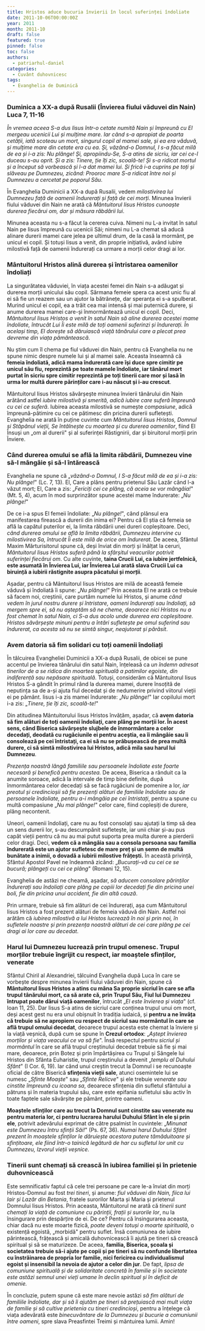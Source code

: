 ```yaml
---
title: Hristos aduce bucuria învierii în locul suferinței îndoliate
date: 2011-10-06T00:00:00Z
year: 2011
month: 2011-10
draft: false
featured: true
pinned: false
toc: false
authors:
  - patriarhul-daniel  
categories:
  - Cuvânt duhovnicesc
tags:
  - Evanghelia de Duminică
---
```

### Duminica a XX-a după Rusalii (Învierea fiului văduvei din Nain) Luca 7, 11-16

_În vremea aceea S-a dus Iisus într-o cetate numită Nain și împreună cu El mergeau ucenicii Lui și mulțime mare. Iar când s-a apropiat de poarta cetății, iată scoteau un mort, singurul copil al mamei sale, și ea era văduvă, și mulțime mare din cetate era cu ea. Și, văzând-o Domnul, I s-a făcut milă de ea și i-a zis: Nu plânge! Și, apropiindu-Se, S-a atins de sicriu, iar cei ce-l duceau s-au oprit. Și a zis: Tinere, ție îți zic, scoală-te! Și s-a ridicat mortul și a început să vorbească și l-a dat mamei lui. Și frică i-a cuprins pe toți și slăveau pe Dumnezeu, zicând: Prooroc mare S-a ridicat între noi și Dumnezeu a cercetat pe poporul Său._

În Evanghelia Duminicii a XX-a după Rusalii, vedem _milostivirea lui Dumnezeu față de oamenii îndurerați și față de cei morți_. Minunea învierii fiului văduvei din Nain ne arată că _Mântuitorul Iisus Hristos cunoaște durerea fiecărui om, dar și măsura răbdării lui_.

Minunea aceasta nu s-a făcut la cererea cuiva. Nimeni nu L-a invitat în satul Nain pe Iisus împreună cu ucenicii Săi; nimeni nu L-a chemat să aducă alinare durerii mamei care jelea pe ultimul drum, de la casă la mormânt, pe unicul ei copil. Și totuși Iisus a venit, din proprie inițiativă, având iubire milostivă față de oamenii îndurerați ca urmare a morții celor dragi ai lor.

### Mântuitorul Hristos alină durerea și întristarea oamenilor îndoliați

La singurătatea văduviei, în viața acestei femei din Nain s-a adăugat și durerea morții unicului său copil. Sărmana femeie spera ca acest unic fiu al ei să fie un reazem sau un ajutor la bătrânețe, dar speranța ei s-a spulberat. Murind unicul ei copil, ea a trăit cea mai intensă și mai puternică durere, și anume durerea mamei care-și înmormântează unicul ei copil. Deci, _Mântuitorul Iisus Hristos a venit în satul Nain să aline durerea acestei mame îndoliate, întrucât Lui Îi este milă de toți oamenii suferinzi și îndurerați. În același timp, El dorește să dăruiască viață tânărului care a plecat prea devreme din viața pământească_.

Nu știm cum îl chema pe fiul văduvei din Nain, pentru că Evanghelia nu ne spune nimic despre numele lui și al mamei sale. Aceasta înseamnă că **femeia îndoliată, adică mama îndurerată care își duce spre cimitir pe unicul său fiu, reprezintă pe toate mamele îndoliate, iar tânărul mort purtat în sicriu spre cimitir reprezintă pe toți tinerii care mor și lasă în urma lor multă durere părinților care i-au născut și i-au crescut**.

Mântuitorul Iisus Hristos săvârșește minunea învierii tânărului din Nain arătând astfel _iubire milostivă și smerită, adică iubire care suferă împreună cu cei ce suferă_. Iubirea aceasta milostivă se numește _compasiune_, adică împreună-pătimire cu cei ce pătimesc din pricina durerii sufletești. Evanghelia ne arată în puține cuvinte cum _Mântuitorul Iisus Hristos, Domnul și Stăpânul vieții, Se întâlnește cu moartea și cu durerea oamenilor_, fiind El Însuși un „om al durerii" și al suferinței Răstignirii, dar și biruitorul morții prin Înviere.

### Când durerea omului se află la limita răbdării, Dumnezeu vine să-l mângâie și să-l întărească

Evanghelia ne spune că „_văzând-o Domnul, I S-a făcut milă de ea și i-a zis: Nu plânge!_" (Lc. 7, 13). El, Care a plâns pentru prietenul Său Lazăr când l-a văzut mort; El, Care a zis: „_Fericiți cei ce plâng, că aceia se vor mângâia!_" (Mt. 5, 4), acum în mod surprinzător spune acestei mame îndurerate: „_Nu plânge!_"

De ce i-a spus El femeii îndoliate: „_Nu plânge!_", când plânsul era manifestarea firească a durerii din inima ei? Pentru că El știa că femeia se află la capătul puterilor ei, la limita răbdării unei dureri copleșitoare. Deci, _când durerea omului se află la limita răbdării, Dumnezeu intervine cu milostivirea Sa, întrucât Îi este milă de orice om îndurerat_. De aceea, Sfântul Maxim Mărturisitorul spune că, deși înviat din morți și înălțat la ceruri, _Mântuitorul Iisus Hristos suferă până la sfârșitul veacurilor potrivit suferinței fiecărui om_. Cu alte cuvinte, **taina Crucii Lui, ca iubire jertfelnică, este asumată în Învierea Lui, iar Învierea Lui arată slava Crucii Lui ca biruință a iubirii răstignite asupra păcatului și morții**.

Așadar, pentru că Mântuitorul Iisus Hristos are milă de această femeie văduvă și îndoliată îi spune: „_Nu plânge!_" Prin aceasta El ne arată ce trebuie să facem noi, creștinii, care purtăm numele lui Hristos, și anume _când vedem în jurul nostru durere și întristare, oameni îndurerați sau îndoliați, să mergem spre ei, să nu așteptăm să ne cheme, deoarece nici Hristos nu a fost chemat în satul Nain, ci S-a dus acolo unde durerea era copleșitoare. Hristos săvârșește minuni pentru a întări sufletește pe omul suferind sau îndurerat, ca acesta să nu se simtă singur, neajutorat și părăsit_.

### Avem datoria să fim solidari cu toți oamenii îndoliați

În tâlcuirea Evangheliei Duminicii a XX-a după Rusalii, de obicei se pune accentul pe învierea tânărului din satul Nain, înțeleasă ca _un îndemn adresat tinerilor de a se ridica din moartea spirituală a patimilor egoiste, din indiferență sau nepăsare spirituală_. Totuși, considerăm că Mântuitorul Iisus Hristos S-a gândit în primul rând la durerea mamei, durere însoțită de neputința sa de a-și ajuta fiul decedat și de nedumerire privind viitorul vieții ei pe pământ. Iisus i-a zis mamei îndurerate: „_Nu plânge!_" Iar copilului mort i-a zis: „_Tinere, ție îți zic, scoală-te!_"

Din atitudinea Mântuitorului Iisus Hristos învățăm, așadar, că **avem datoria să fim alături de toți oamenii îndoliați, care plâng pe morții lor. În acest sens, când Biserica săvârșește slujbele de înmormântare a celor decedați, deodată cu rugăciunile ei pentru aceștia, ea îi mângâie sau îi consolează pe cei întristați, ca ei să nu se prăbușească de prea multă durere, ci să simtă milostivirea lui Hristos, adică mila sau harul lui Dumnezeu**.

_Prezența noastră lângă familiile sau persoanele îndoliate este foarte necesară și benefică pentru acestea._ De aceea, Biserica a rânduit ca la anumite soroace, adică la intervale de timp bine definite, după înmormântarea celor decedați să se facă rugăciuni de pomenire a lor, _iar preotul și credincioșii să fie prezenți alături de familiile îndoliate sau de persoanele îndoliate, pentru a-i mângâia pe cei întristați_, pentru a spune cu multă compasiune „_Nu mai plânge!_" celor care, fiind copleșiți de durere, plâng necontenit.

Uneori, oamenii îndoliați, care nu au fost consolați sau ajutați la timp să dea un sens durerii lor, s-au descumpănit sufletește, iar unii chiar și-au pus capăt vieții pentru că nu au mai putut suporta prea multa durere a pierderii celor dragi. Deci, **vedem că a mângâia sau a consola persoana sau familia îndurerată este un ajutor sufletesc de mare preț și un semn de multă bunătate a inimii, o dovadă a iubirii milostive frățești.** În această privință, Sfântul Apostol Pavel ne îndeamnă zicând: „_Bucurați-vă cu cei ce se bucură; plângeți cu cei ce plâng_" (Romani 12, 15).

Evanghelia de astăzi ne cheamă, așadar, _să aducem consolare părinților îndurerați sau îndoliați care plâng pe copiii lor decedați fie din pricina unei boli, fie din pricina unui accident, fie din altă cauză_.

Prin urmare, trebuie să fim alături de cei îndurerați, așa cum Mântuitorul Iisus Hristos a fost prezent alături de femeia văduvă din Nain. Astfel noi arătăm că _iubirea milostivă a lui Hristos lucrează în noi și prin noi, în sufletele noastre și prin prezența noastră alături de cei care plâng pe cei dragi ai lor care au decedat_.

### Harul lui Dumnezeu lucrează prin trupul omenesc. Trupul morților trebuie îngrijit cu respect, iar moaștele sfinților, venerate

Sfântul Chiril al Alexandriei, tâlcuind Evanghelia după Luca în care se vorbește despre minunea învierii fiului văduvei din Nain, spune că **Mântuitorul Iisus Hristos a atins cu mâna Sa proprie sicriul în care se afla trupul tânărului mort, ca să arate că, prin Trupul Său, Fiul lui Dumnezeu întrupat poate dărui viață oamenilor**, întrucât „_El este învierea și viața_" (cf. Ioan 11, 25). Dar Iisus S-a atins de sicriul care conținea trupul unui om mort, deși acest gest nu era unul obișnuit în tradiția iudaică, și **pentru a ne învăța că trebuie să ne apropiem cu respect de sicriul sau mormântul în care se află trupul omului decedat**, deoarece trupul acesta este chemat la înviere și la viață veșnică, după cum se spune în **Crezul ortodox**: „_Aștept învierea morților și viața veacului ce va să fie_". Însă respectul pentru _sicriul și mormântul_ în care se află trupul creștinului decedat trebuie să fie și mai mare, deoarece, prin Botez și prin împărtășirea cu Trupul și Sângele lui Hristos din Sfânta Euharistie, trupul creștinului a devenit „_templu al Duhului Sfânt_" (I Cor. 6, 19). Iar când unui creștin trecut la Domnul i se recunoaște oficial de către Biserică **sfințenia vieții sale**, atunci osemintele lui se numesc „_Sfinte Moaște_" sau „_Sfinte Relicve_" și ele trebuie _venerate sau cinstite împreună cu icoana sa_, deoarece sfințenia din sufletul sfântului a pătruns și în materia trupului său, care este epifania sufletului său activ în toate faptele sale săvârșite pe pământ, printre oameni.

**Moaștele sfinților care au trecut la Domnul sunt cinstite sau venerate nu pentru materia lor, ci pentru lucrarea harului Duhului Sfânt în ele și prin ele**, potrivit adevărului exprimat de către psalmist în cuvintele: „_Minunat este Dumnezeu întru sfinții Săi!_" (Ps. 67, 36). _Numai harul Duhului Sfânt prezent în moaștele sfinților le dăruiește acestora putere tămăduitoare și sfințitoare, ele fiind într-o tainică legătură de har cu sufletul lor unit cu Dumnezeu, Izvorul vieții veșnice._

### Tinerii sunt chemați să crească în iubirea familiei și în prietenie duhovnicească

Este semnificativ faptul că cele trei persoane pe care le-a înviat din morți Hristos-Domnul au fost _trei tineri_, și anume: _fiul văduvei din Nain, fiica lui Iair și Lazăr din Betania_, fratele surorilor Marta și Maria și prietenul Domnului Iisus Hristos. Prin aceasta, Mântuitorul ne arată că _tinerii sunt chemați la viață de comuniune cu părinții, frații și surorile lor_, nu la însingurare prin despărțire de ei. De ce? Pentru că însingurarea aceasta, chiar dacă nu este moarte fizică, _poate deveni totuși o moarte spirituală_, o existență egoistă, „morbidă" pentru suflet. Însă comuniunea de iubire părintească, frățească și amicală duhovnicească îi ajută pe tineri să crească spiritual și să se maturizeze. De aceea, **familia, Biserica, școala și societatea trebuie să-i ajute pe copii și pe tineri să nu confunde libertatea cu înstrăinarea de propria lor familie, nici fericirea cu individualismul egoist și insensibil la nevoia de ajutor a celor din jur**. De fapt, _lipsa de comuniune spirituală și de solidaritate concretă în familie și în societate este astăzi semnul unei vieți umane în declin spiritual și în deficit de omenie._

În concluzie, putem spune că este mare nevoie astăzi _să fim alături de familiile îndoliate, dar și să îi ajutăm pe tineri să prețuiască mai mult viața de familie și să cultive prietenia cu tineri credincioși_, pentru a înțelege că viața adevărată este _binecuvântare de la Dumnezeu și bucurie a comuniunii între oameni_, spre slava Preasfintei Treimi și mântuirea lumii. Amin!